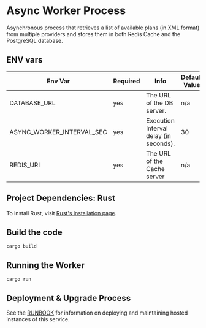 # Async Worker Process

Asynchronous process that retrieves a list of available plans (in XML format) from multiple providers and stores them in both Redis Cache and the PostgreSQL database.

## ENV vars

| Env Var                                             | Required | Info                                                                          | Default Value                             |
| --------------------------------------------------- | -------- | ----------------------------------------------------------------------------- | ----------------------------------------- |
| DATABASE_URL                             | yes      | The URL of the DB server.                                                 | n/a                                       |
| ASYNC_WORKER_INTERVAL_SEC                           | yes      | Execution Interval delay (in seconds).                                        | 30                                        |
| REDIS_URI                               | yes         | The URL of the Cache server                                            | n/a                                       |


## Project Dependencies: Rust

To install Rust, visit [Rust's installation page](https://www.rust-lang.org/tools/install).


## Build the code

```shell
cargo build
```

## Running the Worker

```shell
cargo run
```


## Deployment & Upgrade Process

See the [RUNBOOK](RUNBOOK.md) for information on deploying and maintaining hosted instances of this service.
